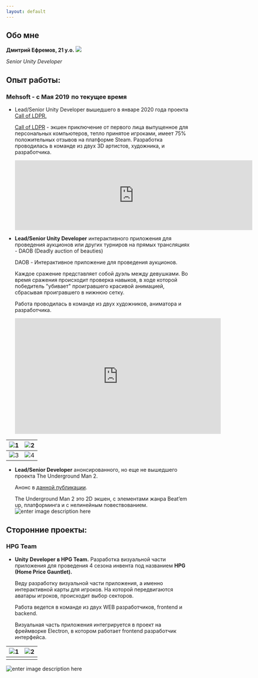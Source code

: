 ```yaml
---
layout: default
---
```


## Обо мне
**Дмитрий Ефремов, 21 y.o.**
<img class="profile-picture" src="https://i.imgur.com/8c1Ukin.png">

*Senior Unity Developer*


## **Опыт работы:**

### **Mehsoft** - с Мая 2019  по текущее время
-   Lead/Senior Unity Developer вышедшего в январе 2020 года проекта [Call of LDPR.](https://store.steampowered.com/app/1449000/CALL_OF_LDPR/)
	
	[Call of LDPR](https://store.steampowered.com/app/1449000/CALL_OF_LDPR/) - экшен приключение от первого лица выпущенное для персональных компьютеров, тепло принятое игроками, имеет 75% положительных отзывов на платформе Steam. Разработка проводилась в команде из двух 3D артистов, художника, и разработчика.


	
	<iframe src="https://store.steampowered.com/widget/1449000/" frameborder="0" width="646" height="190"></iframe>


-   **Lead/Senior Unity Developer** интерактивного приложения для проведения аукционов или других турниров на прямых трансляциях - DAOB (Deadly auction of beauties)
    

	DAOB - Интерактивное приложение для проведения аукционов.

	Каждое сражение представляет собой дуэль между девушками. Во время сражения происходит проверка навыков, в ходе которой победитель "убивает" проигравшего красивой анимацией, сбрасывая проигравшего в нижнюю сетку.

	Работа проводилась в команде из двух художников, аниматора и разработчика.
	
	<iframe width="560" height="315" src="https://www.youtube.com/embed/XYS-zTtFvno?start=318" frameborder="0" allow=" autoplay;  encrypted-media; picture-in-picture" allowfullscreen></iframe>

| ![1](https://i.imgur.com/0voKOnG.png) | ![2](https://i.imgur.com/5yVXPeq.png) |
|--|--|
| ![3](https://i.imgur.com/qbUnLJ3.png) | ![4](https://i.imgur.com/GNOUsGQ.png) |

- **Lead/Senior Developer** анонсированного, но еще не вышедшего проекта The Underground Man 2.

	Анонс в [данной публикации](https://vk.com/mehsoft?w=wall-121877279_6131).

	The  Underground  Man 2 это 2D экшен, с элементами жанра Beat’em  up, платформинга и с нелинейным повествованием.
	![enter image description here](https://i.imgur.com/PZU9zvj.png)

## **Сторонние проекты:**

### **HPG Team**
- **Unity** **Developer**  **в HPG Team.** Разработка визуальной части приложения для проведения 4 сезона инвента под названием **HPG** **(****Home**  **Price**  **Gauntlet****).**

	Веду разработку визуальной части приложения, а именно интерактивной карты для игроков. На которой передвигаются аватары игроков, происходит выбор секторов.

	Работа ведется в команде из двух WEB разработчиков, frontend и backend.

	Визуальная часть приложения интегрируется в проект на фреймворке Electron, в котором работает frontend разработчик интерфейса.
	
| ![1](https://i.imgur.com/riJ6MVh.png) | ![2](https://i.imgur.com/PMlAmps.png) |
|--|--|
|  |  |

![enter image description here](https://i.imgur.com/7vBa8eY.png)



